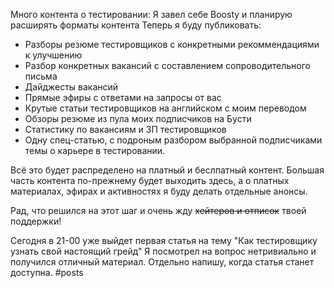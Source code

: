 Много контента о тестировании:
Я завел себе Boosty и планирую расширять форматы контента
Теперь я буду публиковать:
- Разборы резюме тестировщиков с конкретными рекоммендациями к улучшению
- Разбор конкретных вакансий с составлением сопроводительного письма
- Дайджесты вакансий
- Прямые эфиры с ответами на запросы от вас
- Крутые статьи тестировщиков на английском с моим переводом
- Обзоры резюме из пула моих подписчиков на Бусти
- Статистику по вакансиям и ЗП тестировщиков
- Одну спец-статью, с подроным разбором выбранной подписчиками темы о карьере в тестировании.

Всё это будет распределено на платный и беслпатный контент.
Большая часть контента по-прежнему будет выходить здесь, а о платных материалах, эфирах и активностях я буду делать отдельные анонсы.

Рад, что решился на этот шаг и очень жду ~~хейтеров и отписок~~ твоей поддержки!

Сегодня в 21-00 уже выйдет первая статья на тему "Как тестировщику узнать свой настоящий грейд"
Я посмотрел на вопрос нетривиально и получился отличный материал.
Отдельно напишу, когда статья станет доступна.
#posts
